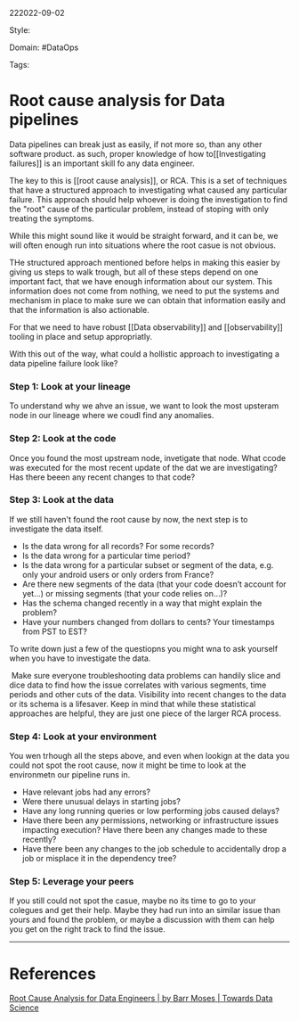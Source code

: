 222022-09-02

Style: 

Domain: #DataOps 

Tags:

# Root cause analysis for Data pipelines
Data pipelines can break just as easily, if not more so, than any other software product. as such, proper knowledge of  how to[[Investigating failures]] is an important skill fo any data engineer.

The key to this is [[root cause analysis]], or RCA. This is a set of techniques that have a structured approach to investigating what caused any particular failure. This approach should help whoever is doing the investigation to find the "root" cause of the particular problem, instead of stoping with only treating the symptoms.

While this might sound like it would be straight forward, and it can be, we will often enough run into situations where the root casue is not obvious. 

THe structured approach mentioned before helps in making this easier by giving us steps to walk trough, but all of these steps depend on one important fact, that we have enough information about our system. This information does not come from nothing, we need to put the systems and mechanism in place to make sure we can obtain that information easily and that the information is also actionable.

For that we need to have robust [[Data observability]] and [[observability]] tooling in place and setup appropriatly. 

With this out of the way, what could a hollistic approach to investigating a data pipeline failure look like?

### Step 1: Look at your lineage
To understand why we ahve an issue, we want to look the most upsteram node in our lineage where we coudl find any anomalies.

### Step 2: Look at the code
Once you found the most upstream node, invetigate that node. What ccode was executed for the most recent update of the dat we are investigating? Has there beeen any recent changes to that code?

### Step 3: Look at the data
If we still haven't found the root cause by now, the next step is to investigate the data itself.
-   Is the data wrong for all records? For some records?
-   Is the data wrong for a particular time period?
-   Is the data wrong for a particular subset or segment of the data, e.g. only your android users or only orders from France?
-   Are there new segments of the data (that your code doesn’t account for yet…) or missing segments (that your code relies on…)?
-   Has the schema changed recently in a way that might explain the problem?
-   Have your numbers changed from dollars to cents? Your timestamps from PST to EST?

To write down just a few of the questiopns you might wna to ask yourself when you have to investigate the data.

 Make sure everyone troubleshooting data problems can handily slice and dice data to find how the issue correlates with various segments, time periods and other cuts of the data. Visibility into recent changes to the data or its schema is a lifesaver. Keep in mind that while these statistical approaches are helpful, they are just one piece of the larger RCA process.


### Step 4: Look at your environment
You wen trhough all the steps above, and even when lookign at the data you could not spot the root cause, now it might be time to look at the environmetn our pipeline runs in.

-   Have relevant jobs had any errors?
-   Were there unusual delays in starting jobs?
-   Have any long running queries or low performing jobs caused delays?
-   Have there been any permissions, networking or infrastructure issues impacting execution? Have there been any changes made to these recently?
-   Have there been any changes to the job schedule to accidentally drop a job or misplace it in the dependency tree?

### Step 5: Leverage your peers
If you still could not spot the casue, maybe no its time to go to your colegues and get their help. Maybe they had run into an similar issue than yours and found the problem, or maybe a discussion with them can help you get on the right track to find the issue.

___
# References
[Root Cause Analysis for Data Engineers | by Barr Moses | Towards Data Science](https://towardsdatascience.com/root-cause-analysis-for-data-engineers-782c02351697)